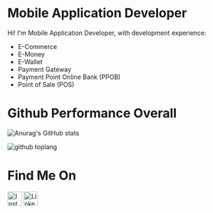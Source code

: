 # Mobile Application Developer

Hi! I'm Mobile Application Developer, with development experience:
- E-Commerce
- E-Money
- E-Wallet
- Payment Gateway
- Payment Point Online Bank (PPOB)
- Point of Sale (POS)


# Github Performance Overall

![Anurag's GitHub stats](https://github-readme-stats.vercel.app/api?username=feggy&theme=transparent&show_icons=true)

![github toplang](https://github-readme-stats.vercel.app/api/top-langs/?username=feggy&layout=compact&theme=nightowl)


# Find Me On

<a href="https://www.instagram.com/feggymuhammad" target="_blank"><img src="https://img.shields.io/badge/Instagram-%23E4405F.svg?&style=flat-square&logo=instagram&logoColor=white" height="32px" alt="Instagram"></a>
<a href="https://www.linkedin.com/in/rifki-cs-feggymuhammad/" target="_blank"><img src="https://img.shields.io/badge/linkedin-%230077B5.svg?&style=for-the-badge&logo=linkedin&logoColor=white" height="32px" alt="LinkedIn"></a>
